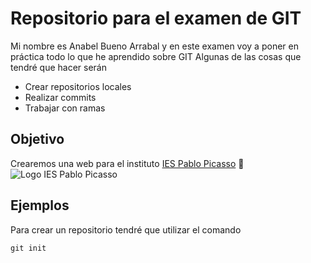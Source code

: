 # Repositorio para el examen de GIT
Mi nombre es Anabel Bueno Arrabal y en este examen voy a poner en práctica todo lo que he aprendido sobre GIT
Algunas de las cosas que tendré que hacer serán 
- Crear repositorios locales
- Realizar commits
- Trabajar con ramas
  
## Objetivo
Crearemos una web para el instituto [IES Pablo Picasso](https://fpiespablopicasso.es/) 🏫
![Logo IES Pablo Picasso](https://fpiespablopicasso.es/wp-content/uploads/2022/03/LOGOTIPO-IES-PABLO-PICASSO-texto-morado.png)
## Ejemplos
Para crear un repositorio tendré que utilizar el comando
```
git init
```
